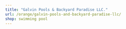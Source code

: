 ```yaml
---
title: "Galvin Pools & Backyard Paradise LLC."
url: /orange/galvin-pools-and-backyard-paradise-llc/
shop: swimming pool
---
```

